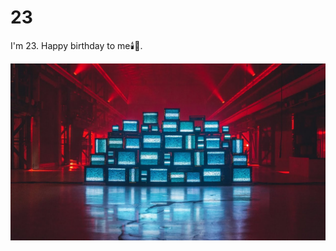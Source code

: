 # 23

I'm 23. Happy birthday to me🕯️🥞.

[![View](static/img/yottabyte.jpg)](https://retro90s23.netlify.app/)
